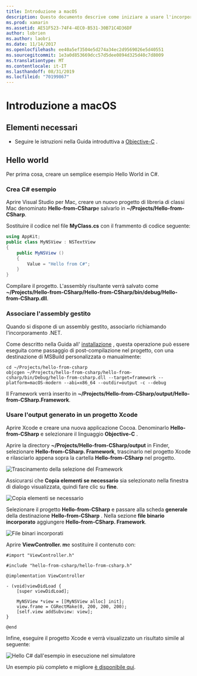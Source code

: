 ```yaml
---
title: Introduzione a macOS
description: Questo documento descrive come iniziare a usare l'incorporamento di .NET con macOS. Vengono illustrati i requisiti e viene presentata un'applicazione di esempio per illustrare come associare l'assembly gestito e utilizzare l'output generato in un progetto Xcode.
ms.prod: xamarin
ms.assetid: AE51F523-74F4-4EC0-B531-30B71C4D36DF
author: lobrien
ms.author: laobri
ms.date: 11/14/2017
ms.openlocfilehash: ee40a5ef3504e5d274a34ec2d9569026e5d40551
ms.sourcegitcommit: 1e3a0d853669dcc57d5dee0894d325d40c7d8009
ms.translationtype: MT
ms.contentlocale: it-IT
ms.lasthandoff: 08/31/2019
ms.locfileid: "70199867"
---
```

# <a name="getting-started-with-macos"></a>Introduzione a macOS

## <a name="what-you-will-need"></a>Elementi necessari

* Seguire le istruzioni nella Guida introduttiva a [Objective-C](~/tools/dotnet-embedding/get-started/objective-c/index.md) .

## <a name="hello-world"></a>Hello world

Per prima cosa, creare un semplice esempio Hello World in C#.

### <a name="create-c-sample"></a>Crea C# esempio

Aprire Visual Studio per Mac, creare un nuovo progetto di libreria di classi Mac denominato **Hello-from-CSharp**e salvarlo in **~/Projects/Hello-from-CSharp**.

Sostituire il codice nel file **MyClass.cs** con il frammento di codice seguente:

```csharp
using AppKit;
public class MyNSView : NSTextView
{
    public MyNSView ()
    {
        Value = "Hello from C#";
    }
}
```

Compilare il progetto. L'assembly risultante verrà salvato come **~/Projects/Hello-from-CSharp/Hello-from-CSharp/bin/debug/Hello-from-CSharp.dll**.

### <a name="bind-the-managed-assembly"></a>Associare l'assembly gestito

Quando si dispone di un assembly gestito, associarlo richiamando l'incorporamento .NET.

Come descritto nella Guida all' [installazione](~/tools/dotnet-embedding/get-started/install/install.md) , questa operazione può essere eseguita come passaggio di post-compilazione nel progetto, con una destinazione di MSBuild personalizzata o manualmente:

```shell
cd ~/Projects/hello-from-csharp
objcgen ~/Projects/hello-from-csharp/hello-from-csharp/bin/Debug/hello-from-csharp.dll --target=framework --platform=macOS-modern --abi=x86_64 --outdir=output -c --debug
```

Il Framework verrà inserito in **~/Projects/Hello-from-CSharp/output/Hello-from-CSharp.Framework**.

### <a name="use-the-generated-output-in-an-xcode-project"></a>Usare l'output generato in un progetto Xcode

Aprire Xcode e creare una nuova applicazione Cocoa. Denominarlo **Hello-from-CSharp** e selezionare il linguaggio **Objective-C** .

Aprire la directory **~/Projects/Hello-from-CSharp/output** in Finder, selezionare **Hello-from-CSharp. Framework**, trascinarlo nel progetto Xcode e rilasciarlo appena sopra la cartella **Hello-from-CSharp** nel progetto.

![Trascinamento della selezione del Framework](macos-images/hello-from-csharp-mac-drag-drop-framework.png)

Assicurarsi che **Copia elementi se necessario** sia selezionato nella finestra di dialogo visualizzata, quindi fare clic su **fine**.

![Copia elementi se necessario](macos-images/hello-from-csharp-mac-copy-items-if-needed.png)

Selezionare il progetto **Hello-from-CSharp** e passare alla scheda **generale** della destinazione **Hello-from-CSharp** . Nella sezione **file binario incorporato** aggiungere **Hello-from-CSharp. Framework**.

![File binari incorporati](macos-images/hello-from-csharp-mac-embedded-binaries.png)

Aprire **ViewController. m**e sostituire il contenuto con:

```objc
#import "ViewController.h"

#include "hello-from-csharp/hello-from-csharp.h"

@implementation ViewController

- (void)viewDidLoad {
    [super viewDidLoad];
    
    MyNSView *view = [[MyNSView alloc] init];
    view.frame = CGRectMake(0, 200, 200, 200);
    [self.view addSubview: view];
}

@end
```

Infine, eseguire il progetto Xcode e verrà visualizzato un risultato simile al seguente:

![Hello C# dall'esempio in esecuzione nel simulatore](macos-images/hello-from-csharp-mac.png)

Un esempio più completo e migliore [è disponibile qui](https://github.com/mono/Embeddinator-4000/tree/objc/samples/mac/weather).
